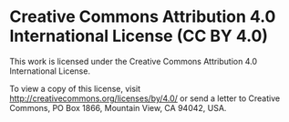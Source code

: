 # Creative Commons Attribution 4.0 International License (CC BY 4.0)

This work is licensed under the Creative Commons Attribution 4.0 International
License.

To view a copy of this license, visit http://creativecommons.org/licenses/by/4.0/
or send a letter to Creative Commons, PO Box 1866, Mountain View, CA 94042, USA.